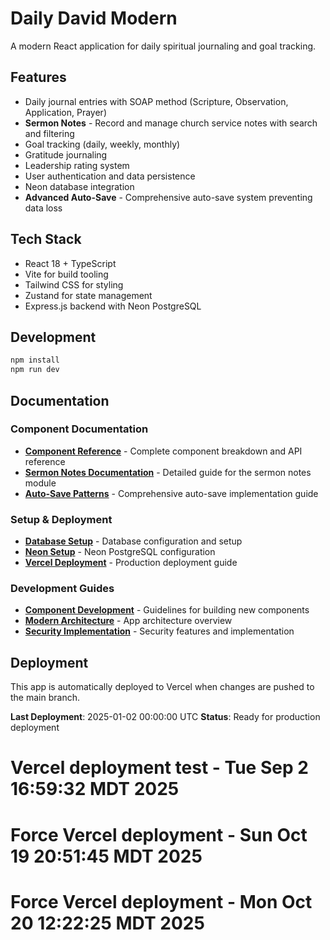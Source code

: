# Daily David Modern

A modern React application for daily spiritual journaling and goal tracking.

## Features

- Daily journal entries with SOAP method (Scripture, Observation, Application, Prayer)
- **Sermon Notes** - Record and manage church service notes with search and filtering
- Goal tracking (daily, weekly, monthly)
- Gratitude journaling
- Leadership rating system
- User authentication and data persistence
- Neon database integration
- **Advanced Auto-Save** - Comprehensive auto-save system preventing data loss

## Tech Stack

- React 18 + TypeScript
- Vite for build tooling
- Tailwind CSS for styling
- Zustand for state management
- Express.js backend with Neon PostgreSQL

## Development

```bash
npm install
npm run dev
```

## Documentation

### Component Documentation
- **[Component Reference](COMPONENT_REFERENCE.md)** - Complete component breakdown and API reference
- **[Sermon Notes Documentation](SERMON_NOTES_DOCUMENTATION.md)** - Detailed guide for the sermon notes module
- **[Auto-Save Patterns](AUTO_SAVE_PATTERNS.md)** - Comprehensive auto-save implementation guide

### Setup & Deployment
- **[Database Setup](SETUP_DATABASE.md)** - Database configuration and setup
- **[Neon Setup](SETUP_NEON.md)** - Neon PostgreSQL configuration
- **[Vercel Deployment](VERCEL_DEPLOYMENT.md)** - Production deployment guide

### Development Guides
- **[Component Development](COMPONENT_DEVELOPMENT_RUNBOOK.md)** - Guidelines for building new components
- **[Modern Architecture](MODERN_APP_ARCHITECTURE_GUIDE.md)** - App architecture overview
- **[Security Implementation](SECURITY_IMPLEMENTATION_SUMMARY.md)** - Security features and implementation

## Deployment

This app is automatically deployed to Vercel when changes are pushed to the main branch.

**Last Deployment**: 2025-01-02 00:00:00 UTC
**Status**: Ready for production deployment
# Vercel deployment test - Tue Sep  2 16:59:32 MDT 2025
# Force Vercel deployment - Sun Oct 19 20:51:45 MDT 2025
# Force Vercel deployment - Mon Oct 20 12:22:25 MDT 2025
